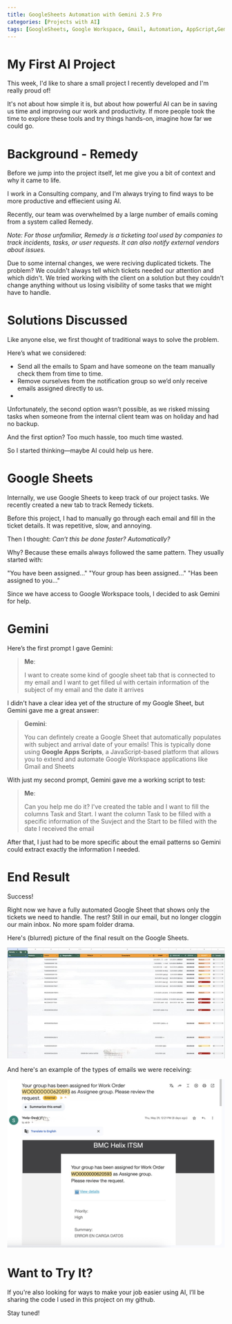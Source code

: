 ```yaml
---
title: GoogleSheets Automation with Gemini 2.5 Pro
categories: [Projects with AI]
tags: [GoogleSheets, Google Workspace, Gmail, Automation, AppScript,Gemini 2.5 Pro ]
---
```


# My First AI Project
This week, I'd like to share a small project I recently developed and I'm really proud of!

It's not about how simple it is, but about how powerful AI can be in saving us time and improving our work and productivity. If more people took the time to explore these tools and try things hands-on, imagine how far we could go.

# Background - Remedy
Before we jump into the project itself, let me give you a bit of context and why it came to life.

I work in a Consulting company, and I'm always trying to find ways to be more productive and effiecient using AI.

Recently, our team was overwhelmed by a large number of emails coming from a system called Remedy.

*Note: For those unfamiliar, Remedy is a ticketing tool used by companies to track incidents, tasks, or user requests. It can also notify external vendors about issues.*

Due to some internal changes, we were reciving duplicated tickets. The problem? We couldn't always tell which tickets needed our attention and which didn't. We tried working with the client on a solution but they couldn't change anything without us losing visibility of some tasks that we might have to handle.

# Solutions Discussed
Like anyone else, we first thought of traditional ways to solve the problem. 

Here’s what we considered:

* Send all the emails to Spam and have someone on the team manually check them from time to time.
* Remove ourselves from the notification group so we’d only receive emails assigned directly to us.
* 
Unfortunately, the second option wasn’t possible, as we risked missing tasks when someone from the internal client team was on holiday and had no backup.

And the first option? Too much hassle, too much time wasted.

So I started thinking—maybe AI could help us here.

# Google Sheets

Internally, we use Google Sheets to keep track of our project tasks. We recently created a new tab to track Remedy tickets.

Before this project, I had to manually go through each email and fill in the ticket details. It was repetitive, slow, and annoying.

Then I thought: *Can’t this be done faster? Automatically?*

Why? Because these emails always followed the same pattern. They usually started with:

"You have been assigned…"
"Your group has been assigned…"
"Has been assigned to you…"

Since we have access to Google Workspace tools, I decided to ask Gemini for help.

# Gemini
Here’s the first prompt I gave Gemini:

> **Me**:
> 
> I want to create some kind of google sheet tab that is connected to my email and I want to get filled ul with certain information of the subject of my email and the date it arrives


I didn't have a clear idea yet of the structure of my Google Sheet, but Gemini gave me a great answer:

> **Gemini**:
> 
> You can defintely create a Google Sheet that automatically populates with subject and arrival date of your emails! This is typically done using **Google Apps Scripts**, a JavaScript-based platform that allows you to extend and automate Google Workspace applications like Gmail and Sheets

With just my second prompt, Gemini gave me a working script to test:

> **Me**:
> 
> Can you help me do it? I've created the table and I want to fill the columns Task and Start.
> I want the column Task to be filled with a specific information of the Suvject and the Start to be filled with the date I received the email


After that, I just had to be more specific about the email patterns so Gemini could extract exactly the information I needed.

# End Result

Success! 

Right now we have a fully automated Google Sheet that shows only the tickets we need to handle. The rest? Still in our email, but no longer cloggin our main inbox. No more spam folder drama. 

Here's (blurred) picture of the final result on the Google Sheets.

![Google Sheets](/assets/GoogleSheets.jpeg)

And here's an example of the types of emails we were receiving:

![Email](/assets/Email.jpeg)

# Want to Try It?
If you're also looking for ways to make your job easier using AI, I’ll be sharing the code I used in this project on my github.

Stay tuned!